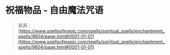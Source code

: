 <!--yml

category: 未分类

date: 2024-06-12 18:45:56

-->

# 祝福物品 - 自由魔法咒语

> 来源：[https://www.spellsofmagic.com/spells/spiritual_spells/enchantment_spells/9604/page.html#0001-01-01](https://www.spellsofmagic.com/spells/spiritual_spells/enchantment_spells/9604/page.html#0001-01-01)
